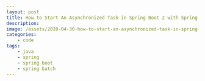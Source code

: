 ```yaml
---
layout: post
title: How to Start An Asynchronized Task in Spring Boot 2 with Spring Batch
description:
image: /assets/2020-04-30-how-to-start-an-asynchronized-task-in-spring-boot-2-with-spring-batch/banner.jpg
categories:
    - code
tags:
    - java
    - spring
    - spring boot
    - spring batch
---
```



